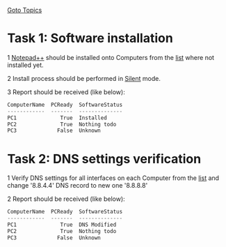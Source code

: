 [Goto Topics](https://github.com/Vector-BCO/PowerShell.Learning/wiki)

# Task 1: Software installation
1 [Notepad++](https://notepad-plus-plus.org/downloads/) should be installed onto Computers from the [list](./computers.csv) where not installed yet.

2 Install process should be performed in [Silent](https://community.notepad-plus-plus.org/topic/17824/how-to-silent-install-npp-7-7-mdt-installation) mode.

3 Report should be received (like below):
```PowerShell
ComputerName  PCReady  SoftwareStatus
------------  -------  --------------
PC1              True  Installed
PC2              True  Nothing todo
PC3             False  Unknown
```

# Task 2: DNS settings verification
1 Verify DNS settings for all interfaces on each Computer from the [list](./computers.csv) and change '8.8.4.4' DNS record to new one '8.8.8.8'

2 Report should be received (like below):
```PowerShell
ComputerName  PCReady  SoftwareStatus
------------  -------  --------------
PC1              True  DNS Modified
PC2              True  Nothing todo
PC3             False  Unknown
```